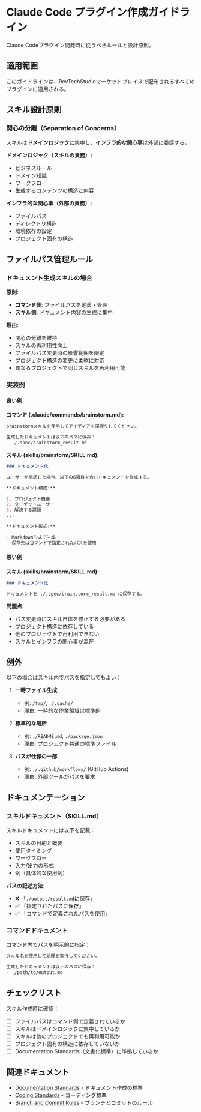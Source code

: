 # Claude Code プラグイン作成ガイドライン

Claude Codeプラグイン開発時に従うべきルールと設計原則。

## 適用範囲

このガイドラインは、RevTechStudioマーケットプレイスで配布されるすべてのプラグインに適用される。

## スキル設計原則

### 関心の分離（Separation of Concerns）

スキルは**ドメインロジック**に集中し、**インフラ的な関心事**は外部に委譲する。

**ドメインロジック（スキルの責務）:**

- ビジネスルール
- ドメイン知識
- ワークフロー
- 生成するコンテンツの構造と内容

**インフラ的な関心事（外部の責務）:**

- ファイルパス
- ディレクトリ構造
- 環境依存の設定
- プロジェクト固有の構造

## ファイルパス管理ルール

### ドキュメント生成スキルの場合

**原則:**

- **コマンド側**: ファイルパスを定義・管理
- **スキル側**: ドキュメント内容の生成に集中

**理由:**

- 関心の分離を維持
- スキルの再利用性向上
- ファイルパス変更時の影響範囲を限定
- プロジェクト構造の変更に柔軟に対応
- 異なるプロジェクトで同じスキルを再利用可能

### 実装例

#### 良い例

**コマンド (.claude/commands/brainstorm.md):**

```markdown
brainstormスキルを使用してアイディアを深掘りしてください。

生成したドキュメントは以下のパスに保存：
- ./.spec/brainstorm_result.md
```

**スキル (skills/brainstorm/SKILL.md):**

```markdown
### ドキュメント化

ユーザーが承認した場合、以下の6項目を含むドキュメントを作成する。

**ドキュメント構成:**

1. プロジェクト概要
2. ターゲットユーザー
3. 解決する課題
...

**ドキュメント形式:**

- Markdown形式で生成
- 保存先はコマンドで指定されたパスを使用
```

#### 悪い例

**スキル (skills/brainstorm/SKILL.md):**

```markdown
### ドキュメント化

ドキュメントを ./.spec/brainstorm_result.md に保存する。
```

**問題点:**

- パス変更時にスキル自体を修正する必要がある
- プロジェクト構造に依存している
- 他のプロジェクトで再利用できない
- スキルとインフラの関心事が混在

## 例外

以下の場合はスキル内でパスを指定してもよい：

1. **一時ファイル生成**
   - 例: `/tmp/`, `./.cache/`
   - 理由: 一時的な作業領域は標準的

2. **標準的な場所**
   - 例: `./README.md`, `./package.json`
   - 理由: プロジェクト共通の標準ファイル

3. **パスが仕様の一部**
   - 例: `./.github/workflows/` (GitHub Actions)
   - 理由: 外部ツールがパスを要求

## ドキュメンテーション

### スキルドキュメント（SKILL.md）

スキルドキュメントには以下を記載：

- スキルの目的と概要
- 使用タイミング
- ワークフロー
- 入力/出力の形式
- 例（具体的な使用例）

**パスの記述方法:**

- ❌ 「`./output/result.md`に保存」
- ✅ 「指定されたパスに保存」
- ✅ 「コマンドで定義されたパスを使用」

### コマンドドキュメント

コマンド内でパスを明示的に指定：

```markdown
スキル名を使用して処理を実行してください。

生成したドキュメントは以下のパスに保存：
- ./path/to/output.md
```

## チェックリスト

スキル作成時に確認：

- [ ] ファイルパスはコマンド側で定義されているか
- [ ] スキルはドメインロジックに集中しているか
- [ ] スキルは他のプロジェクトでも再利用可能か
- [ ] プロジェクト固有の構造に依存していないか
- [ ] Documentation Standards（文書化標準）に準拠しているか

## 関連ドキュメント

- [Documentation Standards](../rev-tech-studio-foundations/skills/documentation-standards/SKILL.md) - ドキュメント作成の標準
- [Coding Standards](../rev-tech-studio-foundations/skills/coding-standards/SKILL.md) - コーディング標準
- [Branch and Commit Rules](../rev-tech-studio-foundations/skills/branch-commit-rules/SKILL.md) - ブランチとコミットのルール
